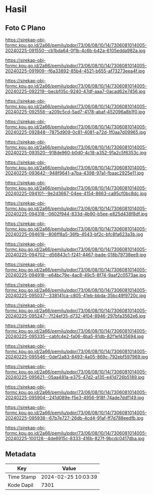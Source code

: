 # Hasil

## Foto C Plano

https://sirekap-obj-formc.kpu.go.id/2a66/pemilu/pdpr/73/06/08/10/14/7306081014005-20240225-091550--cb1bda64-0f1b-4c6b-b42a-6105edda982a.jpg

https://sirekap-obj-formc.kpu.go.id/2a66/pemilu/pdpr/73/06/08/10/14/7306081014005-20240225-091909--f6a33892-85b4-4521-b655-af73273eea4f.jpg

https://sirekap-obj-formc.kpu.go.id/2a66/pemilu/pdpr/73/06/08/10/14/7306081014005-20240225-092219--becbf05c-9240-47df-aaa7-0acad62e7456.jpg

https://sirekap-obj-formc.kpu.go.id/2a66/pemilu/pdpr/73/06/08/10/14/7306081014005-20240225-092558--a209c5cd-5ad7-4178-abaf-452096a8b1f0.jpg

https://sirekap-obj-formc.kpu.go.id/2a66/pemilu/pdpr/73/06/08/10/14/7306081014005-20240225-092848--7875d909-0c81-4081-a72d-1f0aa7d09965.jpg

https://sirekap-obj-formc.kpu.go.id/2a66/pemilu/pdpr/73/06/08/10/14/7306081014005-20240225-093520--918de960-b0d0-4c18-a352-91a2c5f6353c.jpg

https://sirekap-obj-formc.kpu.go.id/2a66/pemilu/pdpr/73/06/08/10/14/7306081014005-20240225-093642--948f9641-a7ba-4398-97a1-fbaac2925e11.jpg

https://sirekap-obj-formc.kpu.go.id/2a66/pemilu/pdpr/73/06/08/10/14/7306081014005-20240225-094101--9e2d3667-04ee-4154-8663-ca95cf0bc8dc.jpg

https://sirekap-obj-formc.kpu.go.id/2a66/pemilu/pdpr/73/06/08/10/14/7306081014005-20240225-094318--0602f944-833d-4b90-b5ee-e825d438f8df.jpg

https://sirekap-obj-formc.kpu.go.id/2a66/pemilu/pdpr/73/06/08/10/14/7306081014005-20240225-094619--806ff8a5-36fb-4543-bf2c-bfc8fa623a3b.jpg

https://sirekap-obj-formc.kpu.go.id/2a66/pemilu/pdpr/73/06/08/10/14/7306081014005-20240225-094702--d56843c1-f241-4467-bade-018b79738ee9.jpg

https://sirekap-obj-formc.kpu.go.id/2a66/pemilu/pdpr/73/06/08/10/14/7306081014005-20240225-094918--e64bc79e-4ac8-49c5-8f74-9aaf2c0573ae.jpg

https://sirekap-obj-formc.kpu.go.id/2a66/pemilu/pdpr/73/06/08/10/14/7306081014005-20240225-095037--338141ca-c805-41eb-bbda-35bc49f9720c.jpg

https://sirekap-obj-formc.kpu.go.id/2a66/pemilu/pdpr/73/06/08/10/14/7306081014005-20240225-095247--7f24ef35-d732-4f04-8946-297bfa3562e6.jpg

https://sirekap-obj-formc.kpu.go.id/2a66/pemilu/pdpr/73/06/08/10/14/7306081014005-20240225-095335--cabfc4e2-fa06-4ba5-81db-82f1ef435694.jpg

https://sirekap-obj-formc.kpu.go.id/2a66/pemilu/pdpr/73/06/08/10/14/7306081014005-20240225-095546--0def2a83-8493-4a05-869c-792ebf597969.jpg

https://sirekap-obj-formc.kpu.go.id/2a66/pemilu/pdpr/73/06/08/10/14/7306081014005-20240225-095621--05aa481a-e375-47d2-a135-e41d726b5189.jpg

https://sirekap-obj-formc.kpu.go.id/2a66/pemilu/pdpr/73/06/08/10/14/7306081014005-20240225-095904--241d089e-f5e3-4956-918f-74ade7ddf149.jpg

https://sirekap-obj-formc.kpu.go.id/2a66/pemilu/pdpr/73/06/08/10/14/7306081014005-20240225-095938--67b7e727-26db-4cd4-91af-ff7d788eedfb.jpg

https://sirekap-obj-formc.kpu.go.id/2a66/pemilu/pdpr/73/06/08/10/14/7306081014005-20240225-100128--4de6915c-8333-416b-827f-9bcdc0417dba.jpg


## Metadata

| Key        | Value               |
| ---------- | ------------------- |
| Time Stamp | 2024-02-25 10:03:39 |
| Kode Dapil | 7301                |



